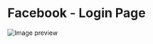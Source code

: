 # Facebook - Login Page

![Image preview](https://user-images.githubusercontent.com/87918106/190875269-f161f43e-a01f-4784-b532-017f37d9aca4.png)